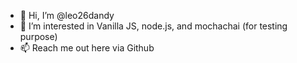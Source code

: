 - 👋 Hi, I’m @leo26dandy
- 👀 I’m interested in Vanilla JS, node.js, and mochachai (for testing purpose)
- 📫 Reach me out here via Github

<!---
leo26dandy/leo26dandy is a ✨ special ✨ repository because its `README.md` (this file) appears on your GitHub profile.
You can click the Preview link to take a look at your changes.
--->
